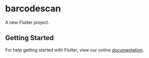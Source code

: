 # barcodescan

A new Flutter project.

## Getting Started

For help getting started with Flutter, view our online
[documentation](https://flutter.io/).
